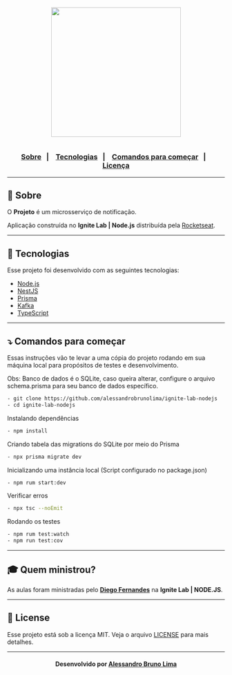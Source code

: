 <h3 align="center">
    <img width="300px" src="https://app.rocketseat.com.br/_next/image?url=https%3A%2F%2Fmedia.graphassets.com%2FqtgMHC1iQj5BunriVYoQ&w=256&q=75">
    <br><br>
    <p align="center">
      <a href="#-sobre">Sobre</a>&nbsp;&nbsp;&nbsp;|&nbsp;&nbsp;&nbsp;
      <a href="#-tecnologias">Tecnologias</a>&nbsp;&nbsp;&nbsp;|&nbsp;&nbsp;&nbsp;
      <a href="#-comandos-para-começar">Comandos para começar</a>&nbsp;&nbsp;&nbsp;|&nbsp;&nbsp;&nbsp;
      <a href="#-license">Licença</a>
  </p>
</h3>

---

## 🔖 Sobre

O <strong>Projeto</strong> é um microsserviço de notificação.

Aplicação construída no <strong>Ignite Lab | Node.js</strong> distribuída pela [Rocketseat](https://rocketseat.com.br/).

---

## 🚀 Tecnologias

Esse projeto foi desenvolvido com as seguintes tecnologias:

- [Node.js](https://nodejs.org/en/)
- [NestJS](https://nestjs.com/)
- [Prisma](https://www.prisma.io/)
- [Kafka](https://kafka.js.org/)
- [TypeScript](https://www.typescriptlang.org/)

---

## ⤵ Comandos para começar

Essas instruções vão te levar a uma cópia do projeto rodando em sua máquina local para propósitos de testes e desenvolvimento.

Obs: Banco de dados é o SQLite, caso queira alterar, configure o arquivo schema.prisma para seu banco de dados específico.

```bash
- git clone https://github.com/alessandrobrunolima/ignite-lab-nodejs
- cd ignite-lab-nodejs
```

Instalando dependências

```bash
- npm install
```

Criando tabela das migrations do SQLite por meio do Prisma

```bash
- npx prisma migrate dev
```

Inicializando uma instância local (Script configurado no package.json)

```bash
- npm rum start:dev
```

Verificar erros

```bash
- npx tsc --noEmit
```

Rodando os testes

```bash
- npm rum test:watch
- npm run test:cov
```

---

## 🎓 Quem ministrou?

As aulas foram ministradas pelo **[Diego Fernandes](https://app.rocketseat.com.br/me/diego3g)** na **Ignite Lab | NODE.JS**.

---

## 📝 License

Esse projeto está sob a licença MIT. Veja o arquivo [LICENSE](LICENSE) para mais detalhes.

---

<h4 align="center">
    Desenvolvido por <a href="https://www.linkedin.com/in/alessandro-bruno-lima-158a2a54/" target="_blank">Alessandro Bruno Lima</a>
</h4>
